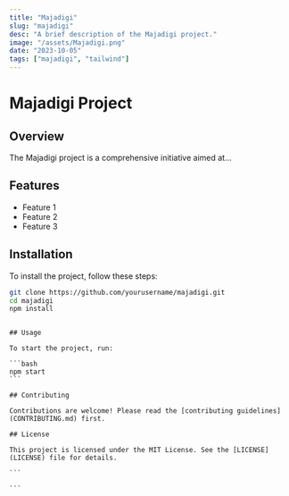 ```yaml
---
title: "Majadigi"
slug: "majadigi"
desc: "A brief description of the Majadigi project."
image: "/assets/Majadigi.png"
date: "2023-10-05"
tags: ["majadigi", "tailwind"]
---
```


# Majadigi Project

## Overview

The Majadigi project is a comprehensive initiative aimed at...

## Features

- Feature 1
- Feature 2
- Feature 3

## Installation

To install the project, follow these steps:

```bash
git clone https://github.com/yourusername/majadigi.git
cd majadigi
npm install
```

````

## Usage

To start the project, run:

```bash
npm start
```

## Contributing

Contributions are welcome! Please read the [contributing guidelines](CONTRIBUTING.md) first.

## License

This project is licensed under the MIT License. See the [LICENSE](LICENSE) file for details.

```

```
````
